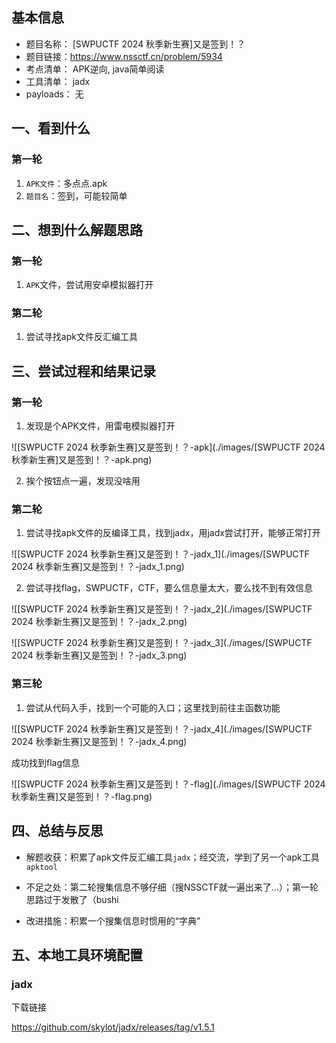 ## 基本信息

- 题目名称： [SWPUCTF 2024 秋季新生赛]又是签到！？
- 题目链接：https://www.nssctf.cn/problem/5934
- 考点清单： APK逆向, java简单阅读
- 工具清单： jadx
- payloads： 无

## 一、看到什么

### 第一轮

1. `APK文件`：多点点.apk
2. `题目名`：签到，可能较简单

## 二、想到什么解题思路

### 第一轮

1. `APK`文件，尝试用安卓模拟器打开

### 第二轮

1. 尝试寻找apk文件反汇编工具

## 三、尝试过程和结果记录

### 第一轮

1. 发现是个APK文件，用雷电模拟器打开

![\[SWPUCTF 2024 秋季新生赛]又是签到！？-apk](./images/[SWPUCTF 2024 秋季新生赛]又是签到！？-apk.png)

2. 挨个按钮点一遍，发现没啥用

### 第二轮

1. 尝试寻找apk文件的反编译工具，找到jadx，用jadx尝试打开，能够正常打开

![\[SWPUCTF 2024 秋季新生赛]又是签到！？-jadx_1](./images/[SWPUCTF 2024 秋季新生赛]又是签到！？-jadx_1.png)

2. 尝试寻找flag，SWPUCTF，CTF，要么信息量太大，要么找不到有效信息

![\[SWPUCTF 2024 秋季新生赛]又是签到！？-jadx_2](./images/[SWPUCTF 2024 秋季新生赛]又是签到！？-jadx_2.png)

![\[SWPUCTF 2024 秋季新生赛]又是签到！？-jadx_3](./images/[SWPUCTF 2024 秋季新生赛]又是签到！？-jadx_3.png)

### 第三轮

1. 尝试从代码入手，找到一个可能的入口；这里找到前往主函数功能

![\[SWPUCTF 2024 秋季新生赛]又是签到！？-jadx_4](./images/[SWPUCTF 2024 秋季新生赛]又是签到！？-jadx_4.png)

成功找到flag信息

![\[SWPUCTF 2024 秋季新生赛]又是签到！？-flag](./images/[SWPUCTF 2024 秋季新生赛]又是签到！？-flag.png)

## 四、总结与反思

- 解题收获：积累了apk文件反汇编工具`jadx`；经交流，学到了另一个apk工具`apktool`

- 不足之处：第二轮搜集信息不够仔细（搜NSSCTF就一遍出来了...）；第一轮思路过于发散了（bushi
- 改进措施：积累一个搜集信息时惯用的“字典”

## 五、本地工具环境配置

### jadx

下载链接

https://github.com/skylot/jadx/releases/tag/v1.5.1